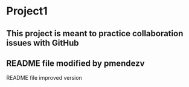 # Project1
This project is meant to practice collaboration issues with GitHub
---
README file modified by pmendezv 
---
README file improved version
